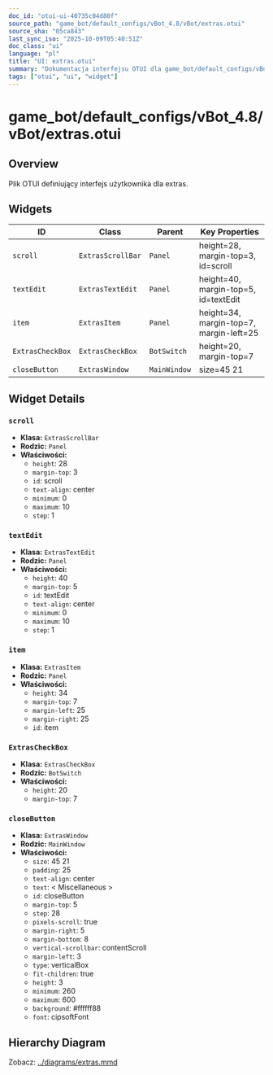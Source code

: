 ```yaml
---
doc_id: "otui-ui-40735c04d80f"
source_path: "game_bot/default_configs/vBot_4.8/vBot/extras.otui"
source_sha: "05ca843"
last_sync_iso: "2025-10-09T05:40:51Z"
doc_class: "ui"
language: "pl"
title: "UI: extras.otui"
summary: "Dokumentacja interfejsu OTUI dla game_bot/default_configs/vBot_4.8/vBot/extras.otui"
tags: ["otui", "ui", "widget"]
---
```


# game_bot/default_configs/vBot_4.8/vBot/extras.otui

## Overview

Plik OTUI definiujący interfejs użytkownika dla extras.

## Widgets

| ID | Class | Parent | Key Properties |
|----|-------|--------|----------------|
| `scroll` | `ExtrasScrollBar` | `Panel` | height=28, margin-top=3, id=scroll |
| `textEdit` | `ExtrasTextEdit` | `Panel` | height=40, margin-top=5, id=textEdit |
| `item` | `ExtrasItem` | `Panel` | height=34, margin-top=7, margin-left=25 |
| `ExtrasCheckBox` | `ExtrasCheckBox` | `BotSwitch` | height=20, margin-top=7 |
| `closeButton` | `ExtrasWindow` | `MainWindow` | size=45 21 |

## Widget Details

### `scroll`

- **Klasa:** `ExtrasScrollBar`
- **Rodzic:** `Panel`
- **Właściwości:**
  - `height`: 28
  - `margin-top`: 3
  - `id`: scroll
  - `text-align`: center
  - `minimum`: 0
  - `maximum`: 10
  - `step`: 1

### `textEdit`

- **Klasa:** `ExtrasTextEdit`
- **Rodzic:** `Panel`
- **Właściwości:**
  - `height`: 40
  - `margin-top`: 5
  - `id`: textEdit
  - `text-align`: center
  - `minimum`: 0
  - `maximum`: 10
  - `step`: 1

### `item`

- **Klasa:** `ExtrasItem`
- **Rodzic:** `Panel`
- **Właściwości:**
  - `height`: 34
  - `margin-top`: 7
  - `margin-left`: 25
  - `margin-right`: 25
  - `id`: item

### `ExtrasCheckBox`

- **Klasa:** `ExtrasCheckBox`
- **Rodzic:** `BotSwitch`
- **Właściwości:**
  - `height`: 20
  - `margin-top`: 7

### `closeButton`

- **Klasa:** `ExtrasWindow`
- **Rodzic:** `MainWindow`
- **Właściwości:**
  - `size`: 45 21
  - `padding`: 25
  - `text-align`: center
  - `text`: < Miscellaneous >
  - `id`: closeButton
  - `margin-top`: 5
  - `step`: 28
  - `pixels-scroll`: true
  - `margin-right`: 5
  - `margin-bottom`: 8
  - `vertical-scrollbar`: contentScroll
  - `margin-left`: 3
  - `type`: verticalBox
  - `fit-children`: true
  - `height`: 3
  - `minimum`: 260
  - `maximum`: 600
  - `background`: #ffffff88
  - `font`: cipsoftFont

## Hierarchy Diagram

Zobacz: [../diagrams/extras.mmd](../diagrams/extras.mmd)

